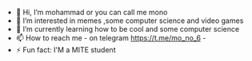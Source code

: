 - 👋 Hi, I’m mohammad or you can call me mono
- 👀 I’m interested in memes ,some computer science and video games
- 🌱 I’m currently learning how to be cool and some computer science 
- 📫 How to reach me      - on telegram   https://t.me/mo_no_6 -
- ⚡ Fun fact: I'M a MITE student
